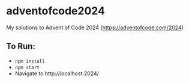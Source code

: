 # adventofcode2024
My solutions to Advent of Code 2024 (https://adventofcode.com/2024)

## To Run:
- `npm install`
- `npm start`
- Navigate to http://localhost:2024/
